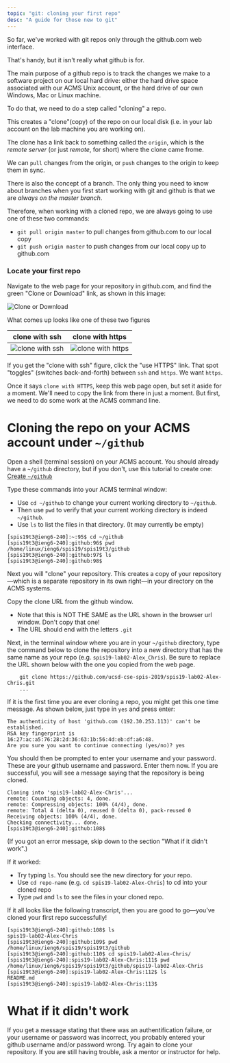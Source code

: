 ```yaml
---
topic: "git: cloning your first repo"
desc: "A guide for those new to git"
---
```


So far, we've worked with git repos only through the github.com web interface.

That's handy, but it isn't really what github is for.  

The main purpose of a github repo is to track the changes we make to a software project on our 
local hard drive: either the hard drive space associated with our ACMS Unix account, or the hard drive
of our own Windows, Mac or Linux machine.

To do that, we need to do a step called "cloning" a repo.

This creates a "clone"(copy) of the repo on our local disk (i.e. in your lab account on the lab machine you are working on).

The clone has a link back to something called the `origin`, which is the *remote server* (or just *remote*, for short) where the clone came frome.

We can `pull` changes from the origin, or `push` changes to the origin to keep them in sync.

There is also the concept of a branch.  The only thing you need to know about branches when you first start working with git and github is that we are *always on the master branch*.     

Therefore, when working with a cloned repo, we are always going to use one of these two commands:

* `git pull origin master` to pull changes from github.com to our local copy
* `git push origin master` to push changes from our local copy up to github.com


### Locate your first repo

Navigate to the web page for your repository in github.com, and find the green "Clone or Download" link, as
shown in this image:

![Clone or Download](click-the-clone-or-download-link-50.png)

What comes up looks like one of these two figures

| clone with ssh | clone with https |
|----------------|------------------|
| ![clone with ssh](clone-with-ssh-40.png) |  ![clone with https](clone-with-https-40.png) | 


If you get the "clone with ssh" figure, click the "use HTTPS" link.
That spot "toggles" (switches back-and-forth) between `ssh` and `https`.  We want `https`.

Once it says `clone with HTTPS`, keep this web page open, but set it aside for a moment.  We'll need to 
copy the link from there in just a moment.  But first, we need to do some work at the ACMS command line.


# Cloning the repo on your ACMS account under `~/github`

Open a shell (terminal session) on your ACMS account.   You should already have a `~/github` directory,
but if you don't, use this tutorial to create one: [Create `~/github`](/topics/acms_create_github_dir/)

Type these commands into your ACMS terminal window:

* Use `cd ~/github` to change your current working directory to `~/github`.
* Then use `pwd` to verify that your current working directory is indeed `~/github`.
* Use `ls` to list the files in that directory. (It may currently be empty)

```
[spis19t3@ieng6-240]:~:95$ cd ~/github
[spis19t3@ieng6-240]:github:96$ pwd
/home/linux/ieng6/spis19/spis19t3/github
[spis19t3@ieng6-240]:github:97$ ls
[spis19t3@ieng6-240]:github:98$ 
```

Next you will "clone" your repository. This creates a copy of your
repository—which is a separate repository in its own right—in your directory on the ACMS systems.

Copy the clone URL from the github window.

* Note that this is NOT THE SAME as the URL shown in the browser url window. Don't copy that one!
* The URL should end with the letters `.git`

Next, in the terminal window where you are in your `~/github` directory,
type the command below to clone the repository into a new directory 
that has the same name as your repo (e.g. `spis19-lab02-Alex_Chris`).
Be sure to replace the URL shown below with the one you copied 
from the web page.

```
    git clone https://github.com/ucsd-cse-spis-2019/spis19-lab02-Alex-Chris.git
    ...
```

If it is the first time you are ever cloning a repo, you might get this one time message.
As shown below, just type in `yes` and press enter:

```
The authenticity of host 'github.com (192.30.253.113)' can't be established.
RSA key fingerprint is 16:27:ac:a5:76:28:2d:36:63:1b:56:4d:eb:df:a6:48.
Are you sure you want to continue connecting (yes/no)? yes
```

You should then be prompted to enter your username and your password.  These are your github username and password.  Enter them now.  If you are successful, you will see a message saying that the repository is being cloned.  

```
Cloning into 'spis19-lab02-Alex-Chris'...
remote: Counting objects: 4, done.
remote: Compressing objects: 100% (4/4), done.
remote: Total 4 (delta 0), reused 0 (delta 0), pack-reused 0
Receiving objects: 100% (4/4), done.
Checking connectivity... done.
[spis19t3@ieng6-240]:github:108$ 
```

(If you got an error message, skip down to the section "What if it didn't work".)

If it worked:
* Try typing `ls`.  You should see the new directory for your repo.  
* Use `cd repo-name` (e.g. `cd spis19-lab02-Alex-Chris`) to cd into your cloned repo
* Type `pwd` and `ls` to see the files in your cloned repo.

If it all looks like the following transcript, then you are good to go&mdash;you've cloned your first repo successfully!

```
[spis19t3@ieng6-240]:github:108$ ls
spis19-lab02-Alex-Chris
[spis19t3@ieng6-240]:github:109$ pwd
/home/linux/ieng6/spis19/spis19t3/github
[spis19t3@ieng6-240]:github:110$ cd spis19-lab02-Alex-Chris/
[spis19t3@ieng6-240]:spis19-lab02-Alex-Chris:111$ pwd
/home/linux/ieng6/spis19/spis19t3/github/spis19-lab02-Alex-Chris
[spis19t3@ieng6-240]:spis19-lab02-Alex-Chris:112$ ls
README.md
[spis19t3@ieng6-240]:spis19-lab02-Alex-Chris:113$ 
```

# What if it didn't work

If you get a message stating that there was an authentification failure, or your username or password was incorrect, you probably entered your github username and/or password wrong.  Try again to clone your repository.  If you are still having trouble, ask a mentor or instructor for help.
